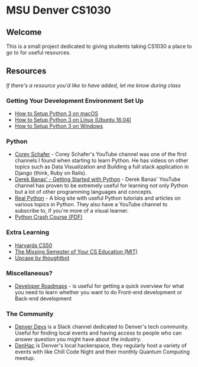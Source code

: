 # MSU Denver CS1030

## Welcome

This is a small project dedicated to giving students taking CS1030 a place to go to for useful resources.
 
## Resources 

_If there's a resource you'd like to have added, let me know during class_

### Getting Your Development Environment Set Up

- [How to Setup Python 3 on macOS](https://www.digitalocean.com/community/tutorials/how-to-install-python-3-and-set-up-a-local-programming-environment-on-macos)
- [How to Setup Python 3 on Linux (Ubuntu 16.04)](https://www.digitalocean.com/community/tutorials/how-to-install-python-3-and-set-up-a-local-programming-environment-on-ubuntu-16-04)
- [How to Setup Python 3 on Windows](https://www.digitalocean.com/community/tutorials/how-to-install-python-3-and-set-up-a-local-programming-environment-on-windows-10)

### Python

- [Corey Schafer](https://www.youtube.com/user/schafer5/featured) - Corey Schafer's YouTube channel was one of the first channels I found when starting to learn Python. He has videos on other topics such as Data Visualization and Building a full stack application in Django (think, Ruby on Rails). 
- [Derek Banas' - Getting Started with Python](https://www.youtube.com/watch?v=H1elmMBnykA) - Derek Banas' YouTube channel has proven to be extremely useful for learning not only Python but a lot of other programming languages and concepts.
- [Real Python](https://realpython.com/) - A blog site with useful Python tutorials and articles on various topics in Python. They also have a YouTube channel to subscribe to, if you're more of a visual learner.
- [Python Crash Course (PDF)](https://github.com/MrAlex6204/Books/blob/master/python-crash-course.pdf)

### Extra Learning

- [Harvards CS50](https://www.youtube.com/playlist?list=PLhQjrBD2T381L3iZyDTxRwOBuUt6m1FnW)
- [The Missing Semester of Your CS Education (MIT)](https://missing.csail.mit.edu/)
- [Upcase by thoughtbot](https://thoughtbot.com/upcase)

### Miscellaneous?

- [Developer Roadmaps](https://roadmap.sh/) - is useful for getting a quick overview for what you need to learn whether you want to do Front-end development or Back-end development

### The Community

- [Denver Devs](https://denverdevs.org/) is a Slack channel dedicated to Denver's tech community. Useful for finding local events and having access to people who can answer question you might have about the industry.
- [DenHac](https://denhac.org/) is Denver's local hackerspace, they regularly host a variety of events with like Chill Code Night and their monthly Quantum Computing meetup.
